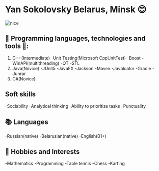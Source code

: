 # __Yan Sokolovsky__ Belarus, Minsk :blush:
![nice](https://user-images.githubusercontent.com/74038190/229223156-0cbdaba9-3128-4d8e-8719-b6b4cf741b67.gif)

## 🔨 Programming languages, technologies and tools 🔧:
1. C++(Intermediate) 
    -Unit Testing(Microsoft CppUnitTest) 
    -Boost 
    -WinAPI(multithreading) 
    -QT 
    -STL 
2. Java(Novice) 
    -JUnit5 
    -JavaFX 
    -Jackson 
    -Maven 
    -Javaluator 
    -Gradle 
    -Junrar 
4. C#(Novice) 

## Soft skills
-Sociability
-Analytical thinking
-Ability to prioritize tasks
-Punctuality

## 📚 Languages
   -Russian(native) 
   -Belarusian(native) 
   -English(B1+) 

## 🔭 Hobbies and Interests
   -Mathematics
   -Programming
   -Table tennis
   -Chess
-Karting
